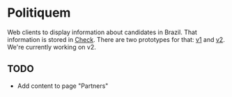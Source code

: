 # Politiquem

Web clients to display information about candidates in Brazil. That information is stored in [Check](https://meedan.com/check). There are two prototypes for that: [v1](https://ca.ios.ba/files/politiquem-v1/) and [v2](https://ca.ios.ba/files/politiquem-v2/). We're currently working on v2.

## TODO

* Add content to page "Partners"
